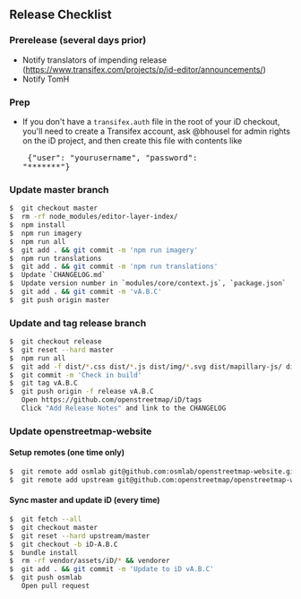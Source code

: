 ## Release Checklist

### Prerelease (several days prior)
- Notify translators of impending release
  (https://www.transifex.com/projects/p/id-editor/announcements/)
- Notify TomH

### Prep
- If you don't have a `transifex.auth` file in the root of your iD checkout,
you'll need to create a Transifex account, ask @bhousel for admin rights
on the iD project, and then create this file with contents like<br><pre>
     {"user": "yourusername", "password": "*******"}</pre>

### Update master branch
```bash
$  git checkout master
$  rm -rf node_modules/editor-layer-index/
$  npm install
$  npm run imagery
$  npm run all
$  git add . && git commit -m 'npm run imagery'
$  npm run translations
$  git add . && git commit -m 'npm run translations'
$  Update `CHANGELOG.md`
$  Update version number in `modules/core/context.js`, `package.json`
$  git add . && git commit -m 'vA.B.C'
$  git push origin master
```

### Update and tag release branch
```bash
$  git checkout release
$  git reset --hard master
$  npm run all
$  git add -f dist/*.css dist/*.js dist/img/*.svg dist/mapillary-js/ dist/pannellum-streetside/
$  git commit -m 'Check in build'
$  git tag vA.B.C
$  git push origin -f release vA.B.C
   Open https://github.com/openstreetmap/iD/tags
   Click "Add Release Notes" and link to the CHANGELOG
```

### Update openstreetmap-website

#### Setup remotes (one time only)
```bash
$  git remote add osmlab git@github.com:osmlab/openstreetmap-website.git
$  git remote add upstream git@github.com:openstreetmap/openstreetmap-website.git
```

#### Sync master and update iD (every time)
```bash
$  git fetch --all
$  git checkout master
$  git reset --hard upstream/master
$  git checkout -b iD-A.B.C
$  bundle install
$  rm -rf vendor/assets/iD/* && vendorer
$  git add . && git commit -m 'Update to iD vA.B.C'
$  git push osmlab
   Open pull request
```
